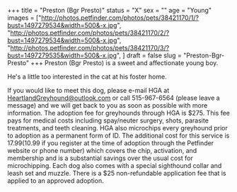 +++
title = "Preston (Bgr Presto)"
status = "X"
sex = ""
age = "Young"
images = ["http://photos.petfinder.com/photos/pets/38421170/1/?bust=1497279534&width=500&-x.jpg",
"http://photos.petfinder.com/photos/pets/38421170/2/?bust=1497279534&width=500&-x.jpg",
"http://photos.petfinder.com/photos/pets/38421170/3/?bust=1497279535&width=500&-x.jpg",
]
draft = false
slug = "Preston-Bgr-Presto"
+++
Preston (Bgr Presto) is a sweet and affectionate young boy. 

He's a little too interested in the cat at his foster home. 

If you would like to meet this dog, please e-mail HGA at HeartlandGreyhound@outlook.com or call 515-967-6564 (please leave a message) and we will get back to you as soon as possible with more information. The adoption fee for greyhounds through HGA is $275. This fee pays for medical costs including spay/neuter surgery, shots, parasite treatments, and teeth cleaning. HGA also microchips every greyhound prior to adoption as a permanent form of ID. The additional cost for this service is $17.99 ($10.99 if you register at the time of adoption through the Petfinder website or phone number) which covers the chip, activation, and membership and is a substantial savings over the usual cost for microchipping. Each dog also comes with a special sighthound collar and leash set and muzzle. There is a $25 non-refundable application fee that is applied to an approved adoption.

